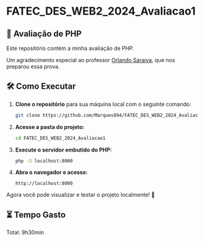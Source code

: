 # FATEC_DES_WEB2_2024_Avaliacao1

## 📌 Avaliação de PHP

Este repositório contém a minha avaliação de PHP.

Um agradecimento especial ao professor [Orlando Saraiva](https://github.com/orlandosaraivajr), que nos preparou essa prova.

## 🛠️ Como Executar

1. **Clone o repositório** para sua máquina local com o seguinte comando:
   ```bash
   git clone https://github.com/Marques894/FATEC_DES_WEB2_2024_Avaliacao1.git
   ```
2. **Acesse a pasta do projeto:**
   ```bash
   cd FATEC_DES_WEB2_2024_Avaliacao1
   ```
3. **Execute o servidor embutido do PHP:**
   ```bash
   php -S localhost:8000
   ```
4. **Abra o navegador e acesse:**
   ```
   http://localhost:8000
   ```

Agora você pode visualizar e testar o projeto localmente! 🚀

## ⏳ Tempo Gasto
Total: 9h30min
